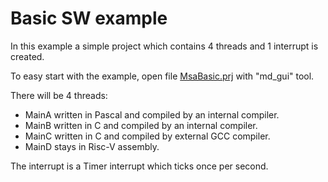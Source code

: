 # Basic SW example

In this example a simple project which contains 4 threads and 1 interrupt is created.

To easy start with the example, open file [MsaBasic.prj](FW/MsaBasic.prj) with "md_gui" tool.

There will be 4 threads:
- MainA written in Pascal and compiled by an internal compiler.
- MainB written in C and compiled by an internal compiler.
- MainC written in C and compiled by external GCC compiler.
- MainD stays in Risc-V assembly.

The interrupt is a Timer interrupt which ticks once per second.
